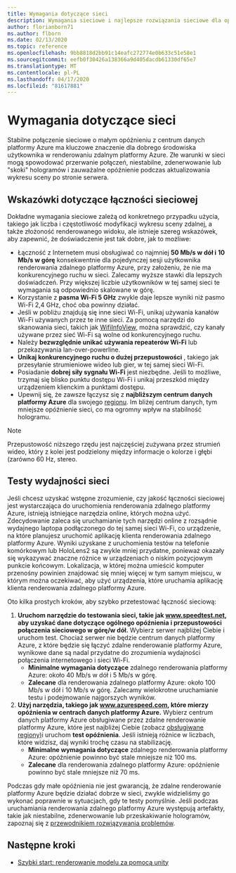 ```yaml
---
title: Wymagania dotyczące sieci
description: Wymagania sieciowe i najlepsze rozwiązania sieciowe dla optymalnego środowiska
author: florianborn71
ms.author: flborn
ms.date: 02/13/2020
ms.topic: reference
ms.openlocfilehash: 9bb8818d2bb91c14eafc272774e0b633c51e58e1
ms.sourcegitcommit: eefb0f30426a138366a9d405dacdb61330df65e7
ms.translationtype: MT
ms.contentlocale: pl-PL
ms.lasthandoff: 04/17/2020
ms.locfileid: "81617881"
---
```

# <a name="network-requirements"></a>Wymagania dotyczące sieci

Stabilne połączenie sieciowe o małym opóźnieniu z centrum danych platformy Azure ma kluczowe znaczenie dla dobrego środowiska użytkownika w renderowaniu zdalnym platformy Azure. Złe warunki w sieci mogą spowodować przerwanie połączeń, niestabilne, zdenerwowanie lub "skoki" hologramów i zauważalne opóźnienie podczas aktualizowania wykresu sceny po stronie serwera.

## <a name="guidelines-for-network-connectivity"></a>Wskazówki dotyczące łączności sieciowej

Dokładne wymagania sieciowe zależą od konkretnego przypadku użycia, takiego jak liczba i częstotliwość modyfikacji wykresu sceny zdalnej, a także złożoność renderowanego widoku, ale istnieje szereg wskazówek, aby zapewnić, że doświadczenie jest tak dobre, jak to możliwe:

* Łączność z Internetem musi obsługiwać co najmniej **50 Mb/s w dół i** **10 Mb/s w górę** konsekwentnie dla pojedynczej sesji użytkownika renderowania zdalnego platformy Azure, przy założeniu, że nie ma konkurencyjnego ruchu w sieci. Zalecamy wyższe stawki dla lepszych doświadczeń. Przy większej liczbie użytkowników w tej samej sieci te wymagania są odpowiednio skalowane w górę.
* Korzystanie z **pasma Wi-Fi 5 GHz** zwykle daje lepsze wyniki niż pasmo Wi-Fi 2,4 GHz, choć oba powinny działać.
* Jeśli w pobliżu znajdują się inne sieci Wi-Fi, unikaj używania kanałów Wi-Fi używanych przez te inne sieci. Za pomocą narzędzi do skanowania sieci, takich jak [WifiInfoView,](https://www.nirsoft.net/utils/wifi_information_view.html) można sprawdzić, czy kanały używane przez sieć Wi-Fi są wolne od konkurencyjnego ruchu.
* Należy **bezwzględnie unikać używania repeaterów Wi-Fi** lub przekazywania lan-over-powerline.
* **Unikaj konkurencyjnego ruchu o dużej przepustowości** , takiego jak przesyłanie strumieniowe wideo lub gier, w tej samej sieci Wi-Fi.
* Posiadanie **dobrej siły sygnału Wi-Fi** jest niezbędne. Jeśli to możliwe, trzymaj się blisko punktu dostępu Wi-Fi i unikaj przeszkód między urządzeniem klienckim a punktami dostępu.
* Upewnij się, że zawsze łączysz się z **najbliższym centrum danych platformy Azure** dla swojego [regionu](regions.md). Im bliżej centrum danych, tym mniejsze opóźnienie sieci, co ma ogromny wpływ na stabilność hologramu.

> [!NOTE]
> Przepustowość niższego rzędu jest najczęściej zużywana przez strumień wideo, który z kolei jest podzielony między informacje o kolorze i głębi (zarówno 60 Hz, stereo.

## <a name="network-performance-tests"></a>Testy wydajności sieci

Jeśli chcesz uzyskać wstępne zrozumienie, czy jakość łączności sieciowej jest wystarczająca do uruchomienia renderowania zdalnego platformy Azure, istnieją istniejące narzędzia online, których można użyć. Zdecydowanie zaleca się uruchamianie tych narzędzi online z rozsądnie wydajnego laptopa podłączonego do tej samej sieci Wi-Fi, co urządzenie, na które planujesz uruchomić aplikację klienta renderowania zdalnego platformy Azure. Wyniki uzyskane z uruchomienia testów na telefonie komórkowym lub HoloLens2 są zwykle mniej przydatne, ponieważ okazały się wykazywać znaczne różnice w urządzeniach o niskim pozycjowym punkcie końcowym. Lokalizacja, w której można umieścić komputer przenośny powinien znajdować się mniej więcej w tym samym miejscu, w którym można oczekiwać, aby użyć urządzenia, które uruchamia aplikację klienta renderowania zdalnego platformy Azure.

Oto kilka prostych kroków, aby szybko przetestować łączność sieciową:

1. **Uruchom narzędzie do testowania sieci, takie jak www.speedtest.net, aby uzyskać dane dotyczące ogólnego opóźnienia i przepustowości połączenia sieciowego w górę/w dół.**
Wybierz serwer najbliżej Ciebie i uruchom test. Chociaż serwer nie będzie centrum danych platformy Azure, z które będzie się łączyć zdalne renderowanie platformy Azure, wynikowe dane są nadal przydatne do zrozumienia wydajności połączenia internetowego i sieci Wi-Fi.
   * **Minimalne wymagania dotyczące** zdalnego renderowania platformy Azure: około 40 Mb/s w dół i 5 Mb/s w górę.
   * **Zalecane** dla renderowania zdalnego platformy Azure: około 100 Mb/s w dół i 10 Mb/s w górę.
Zalecamy wielokrotne uruchamianie testu i podejmowanie najgorszych wyników.
1. **Użyj narzędzia, takiego jak www.azurespeed.com, które mierzy opóźnienia w centrach danych platformy Azure.** Wybierz centrum danych platformy Azure obsługiwane przez zdalne renderowanie platformy Azure, które jest najbliżej Ciebie (zobacz [obsługiwane regiony)](regions.md)i uruchom **test opóźnienia**. Jeśli istnieją różnice w liczbach, które widzisz, daj wyniki trochę czasu na stabilizację.
   * **Minimalne wymagania dotyczące** zdalnego renderowania platformy Azure: opóźnienie powinno być stale mniejsze niż 100 ms.
   * **Zalecane** dla renderowania zdalnego platformy Azure: opóźnienie powinno być stale mniejsze niż 70 ms.

Podczas gdy małe opóźnienia nie jest gwarancją, że zdalne renderowanie platformy Azure będzie działać dobrze w sieci, zwykle widzieliśmy go wykonać poprawnie w sytuacjach, gdy te testy pomyślnie.
Jeśli podczas uruchamiania renderowania zdalnego platformy Azure występują artefakty, takie jak niestabilne, zdenerwowanie lub przeskakiwanie hologramów, zapoznaj się z [przewodnikiem rozwiązywania problemów](../resources/troubleshoot.md).

## <a name="next-steps"></a>Następne kroki

* [Szybki start: renderowanie modelu za pomocą unity](../quickstarts/render-model.md)
